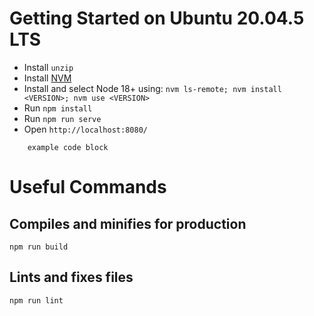 # Getting Started on Ubuntu 20.04.5 LTS 
- Install `unzip`
- Install [NVM](https://nodejs.org/en/download/)
- Install and select Node 18+ using: `nvm ls-remote; nvm install <VERSION>; nvm use <VERSION>` 
- Run `npm install`
- Run `npm run serve`
- Open `http://localhost:8080/`

```
    example code block
```

# Useful Commands

## Compiles and minifies for production
```
npm run build
```

## Lints and fixes files
```
npm run lint
```

